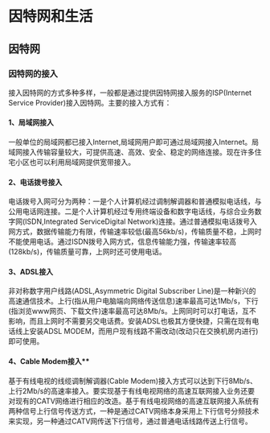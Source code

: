 # 因特网和生活



## 因特网



###  因特网的接入

  接入因特网的方式多种多样，一般都是通过提供因特网接入服务的ISP(Internet Service Provider)接入因特网。主要的接入方式有：

####   1、局域网接入

  一般单位的局域网都已接入Internet,局域网用户即可通过局域网接入Internet。局域网接入传输容量较大，可提供高速、高效、安全、稳定的网络连接。现在许多住宅小区也可以利用局域网提供宽带接入。

####   2、电话拨号接入

  电话拨号入网可分为两种：一是个人计算机经过调制解调器和普通模拟电话线，与公用电话网连接。二是个人计算机经过专用终端设备和数字电话线，与综合业务数字网(ISDN,Integrated ServiceDigital Network)连接。通过普通模拟电话拨号入网方式，数据传输能力有限，传输速率较低(最高56kb/s)，传输质量不稳，上网时不能使用电话。通过ISDN拨号入网方式，信息传输能力强，传输速率较高(128kb/s)，传输质量可靠，上网时还可使用电话。

####   3、ADSL接入

  非对称数字用户线路(ADSL,Asymmetric Digital Subscriber Line)是一种新兴的高速通信技术。上行(指从用户电脑端向网络传送信息)速率最高可达1Mb/s，下行(指浏览www网页、下载文件)速率最高可达8Mb/s。上网同时可以打电话，互不影响，而且上网时不需要另交电话费。安装ADSL也极其方便快捷，只需在现有电话线上安装ADSL MODEM，而用户现有线路不需改动(改动只在交换机房内进行)即可使用。

####   4、Cable Modem接入**

  基于有线电视的线缆调制解调器(Cable Modem)接入方式可以达到下行8Mb/s、上行2Mb/s的高速率接入。要实现基于有线电视网络的高速互联网接入业务还要对现有的CATV网络进行相应的改造。基于有线电视网络的高速互联网接入系统有两种信号上行信号传送方式，一种是通过CATV网络本身采用上下行信号分频技术来实现，另一种通过CATV网传送下行信号，通过普通电话线路传送上行信号。